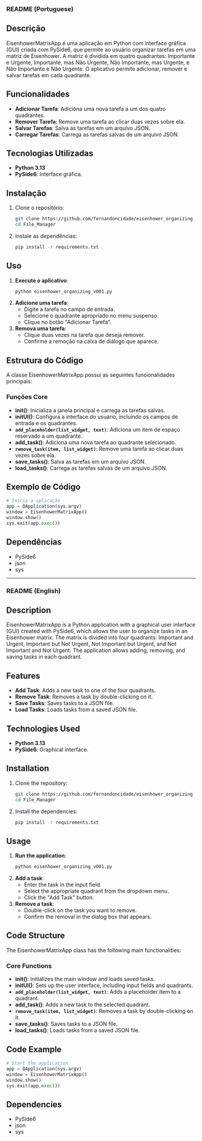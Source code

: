### README (Portuguese)

## Descrição

EisenhowerMatrixApp é uma aplicação em Python com interface gráfica (GUI) criada com PySide6, que permite ao usuário organizar tarefas em uma matriz de Eisenhower. A matriz é dividida em quatro quadrantes: Importante e Urgente, Importante, mas Não Urgente, Não Importante, mas Urgente, e Não Importante e Não Urgente. O aplicativo permite adicionar, remover e salvar tarefas em cada quadrante.

## Funcionalidades
- **Adicionar Tarefa**: Adiciona uma nova tarefa a um dos quatro quadrantes.
- **Remover Tarefa**: Remove uma tarefa ao clicar duas vezes sobre ela.
- **Salvar Tarefas**: Salva as tarefas em um arquivo JSON.
- **Carregar Tarefas**: Carrega as tarefas salvas de um arquivo JSON.

## Tecnologias Utilizadas
- **Python 3.13**
- **PySide6**: Interface gráfica.

## Instalação
1. Clone o repositório:
    ```bash
    git clone https://github.com/fernandoncidade/eisenhower_organizing
    cd File_Manager
    ```
2. Instale as dependências:
    ```bash
    pip install -r requirements.txt
    ```

## Uso
1. **Execute o aplicativo**:
    ```bash
    python eisenhower_organizing_v001.py
    ```
2. **Adicione uma tarefa**:
    - Digite a tarefa no campo de entrada.
    - Selecione o quadrante apropriado no menu suspenso.
    - Clique no botão "Adicionar Tarefa".
3. **Remova uma tarefa**:
    - Clique duas vezes na tarefa que deseja remover.
    - Confirme a remoção na caixa de diálogo que aparece.

## Estrutura do Código
A classe EisenhowerMatrixApp possui as seguintes funcionalidades principais:

### Funções Core
- **__init__()**: Inicializa a janela principal e carrega as tarefas salvas.
- **initUI()**: Configura a interface do usuário, incluindo os campos de entrada e os quadrantes.
- **`add_placeholder(list_widget, text)`**: Adiciona um item de espaço reservado a um quadrante.
- **add_task()**: Adiciona uma nova tarefa ao quadrante selecionado.
- **`remove_task(item, list_widget)`**: Remove uma tarefa ao clicar duas vezes sobre ela.
- **save_tasks()**: Salva as tarefas em um arquivo JSON.
- **load_tasks()**: Carrega as tarefas salvas de um arquivo JSON.

## Exemplo de Código
```python
# Inicia a aplicação
app = QApplication(sys.argv)
window = EisenhowerMatrixApp()
window.show()
sys.exit(app.exec())
```

## Dependências
- PySide6
- json
- sys


____________________________________________________________________



### README (English)

## Description

EisenhowerMatrixApp is a Python application with a graphical user interface (GUI) created with PySide6, which allows the user to organize tasks in an Eisenhower matrix. The matrix is divided into four quadrants: Important and Urgent, Important but Not Urgent, Not Important but Urgent, and Not Important and Not Urgent. The application allows adding, removing, and saving tasks in each quadrant.

## Features
- **Add Task**: Adds a new task to one of the four quadrants.
- **Remove Task**: Removes a task by double-clicking on it.
- **Save Tasks**: Saves tasks to a JSON file.
- **Load Tasks**: Loads tasks from a saved JSON file.

## Technologies Used
- **Python 3.13**
- **PySide6**: Graphical interface.

## Installation
1. Clone the repository:
    ```bash
    git clone https://github.com/fernandoncidade/eisenhower_organizing
    cd File_Manager
    ```
2. Install the dependencies:
    ```bash
    pip install -r requirements.txt
    ```

## Usage
1. **Run the application**:
    ```bash
    python eisenhower_organizing_v001.py
    ```
2. **Add a task**:
    - Enter the task in the input field.
    - Select the appropriate quadrant from the dropdown menu.
    - Click the "Add Task" button.
3. **Remove a task**:
    - Double-click on the task you want to remove.
    - Confirm the removal in the dialog box that appears.

## Code Structure
The EisenhowerMatrixApp class has the following main functionalities:

### Core Functions
- **__init__()**: Initializes the main window and loads saved tasks.
- **initUI()**: Sets up the user interface, including input fields and quadrants.
- **`add_placeholder(list_widget, text)`**: Adds a placeholder item to a quadrant.
- **add_task()**: Adds a new task to the selected quadrant.
- **`remove_task(item, list_widget)`**: Removes a task by double-clicking on it.
- **save_tasks()**: Saves tasks to a JSON file.
- **load_tasks()**: Loads tasks from a saved JSON file.

## Code Example
```python
# Start the application
app = QApplication(sys.argv)
window = EisenhowerMatrixApp()
window.show()
sys.exit(app.exec())
```

## Dependencies
- PySide6
- json
- sys
